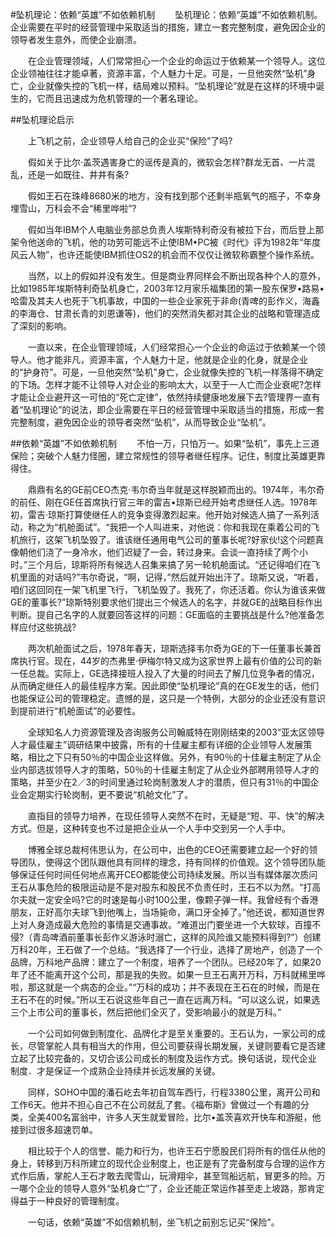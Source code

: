 #坠机理论：依赖“英雄”不如依赖机制
　　坠机理论：依赖“英雄”不如依赖机制。企业需要在平时的经营管理中采取适当的措施，建立一套完整制度，避免因企业的领导者发生意外，而使企业崩溃。

　　在企业管理领域，人们常常担心一个企业的命运过于依赖某一个领导人。这位企业领袖往往才能卓著，资源丰富，个人魅力十足。可是，一旦他突然“坠机”身亡，企业就像失控的飞机一样，结局难以预料。“坠机理论”就是在这样的环境中诞生的，它而且迅速成为危机管理的一个著名理论。

##坠机理论启示

　　上飞机之前，企业领导人给自己的企业买“保险”了吗?

　　假如关于比尔·盖茨遇害身亡的谣传是真的，微软会怎样?群龙无首、一片混乱，还是一如既往、井井有条?

　　假如王石在珠峰8680米的地方，没有找到那个还剩半瓶氧气的瓶子，不幸身埋雪山，万科会不会“稀里哗啦”?

　　假如当年IBM个人电脑业务部总负责人埃斯特利奇没有被拉下台，而后登上那架令他送命的飞机，他的功劳可能远不止使IBM•PC被《时代》评为1982年“年度风云人物”，也许还能使IBM抓住OS2的机会而不仅仅让微软称霸整个操作系统。

　　当然，以上的假如并没有发生。但是商业界同样会不断出现各种个人的意外，比如1985年埃斯特利奇坠机身亡，2003年12月家乐福集团的第一股东保罗•路易•哈雷及其夫人也死于飞机事故，中国的一些企业家死于非命(青啤的彭作义，海鑫的李海仓、甘肃长青的刘恩谦等)，他们的突然消失都对其企业的战略和管理造成了深刻的影响。

　　一直以来，在企业管理领域，人们经常担心一个企业的命运过于依赖某一个领导人。他才能非凡，资源丰富，个人魅力十足，他就是企业的化身，就是企业的“护身符”。可是，一旦他突然“坠机”身亡，企业就像失控的飞机一样落得不确定的下场。怎样才能不让领导人对企业的影响太大，以至于一人亡而企业衰呢?怎样才能让企业避开这一可怕的“死亡定律”，依然持续健康地发展下去?管理界一直有着“坠机理论”的说法，即企业需要在平日的经营管理中采取适当的措施，形成一套完整制度，避免因企业的领导者突然“坠机”，从而导致企业“坠机”。

##依赖“英雄”不如依赖机制
　　不怕一万，只怕万一。如果“坠机”，事先上三道保险；突破个人魅力怪圈，建立常规性的领导者继任程序。记住，制度比英雄更靠得住。

　　鼎鼎有名的GE前CEO杰克·韦尔奇当年就是这样脱颖而出的。1974年，韦尔奇的前任、刚在GE任首席执行官三年的雷吉•琼斯已经开始考虑继任人选。1978年初，雷吉·琼斯打算使继任人的竞争变得激烈起来。他开始对候选人搞了一系列活动，称之为“机舱面试”。“我把一个人叫进来，对他说：你和我现在乘着公司的飞机旅行，这架飞机坠毁了。谁该继任通用电气公司的董事长呢?好家伙!这个问题真像朝他们浇了一身冷水，他们迟疑了一会，转过身来。会谈一直持续了两个小时。”三个月后，琼斯将所有候选人召集来搞了另一轮机舱面试。“还记得咱们在飞机里面的对话吗?”韦尔奇说，“啊，记得，”然后就开始出汗了。琼斯又说，“听着，咱们这回同在一架飞机里飞行，飞机坠毁了。我死了，你还活着。你认为谁该来做GE的董事长?”琼斯特别要求他们提出三个候选人的名字，并就GE的战略目标作出判断。提自己名字的人就要回答这样的问题：GE面临的主要挑战是什么?他准备怎样应付这些挑战?

　　两次机舱面试之后，1978年春天，琼斯选择韦尔奇为GE的下一任董事长兼首席执行官。现在，44岁的杰弗里·伊梅尔特又成为这家世界上最有价值的公司的新一任总裁。实际上，GE选择接班人投入了大量的时间去了解几位竞争者的情况，从而确定继任人的最佳程序方案。因此即使“坠机理论”真的在GE发生的话，他们也能保证公司的管理稳定。遗憾的是，这只是一个特例，大部分的企业还没有意识到提前进行“机舱面试”的必要性。

　　全球知名人力资源管理及咨询服务公司翰威特在刚刚结束的2003“亚太区领导人才最佳雇主”调研结果中披露，所有的十佳雇主都有详细的企业领导人发展策略，相比之下只有50％的中国企业这样做。另外，有90％的十佳雇主制定了从企业内部选拔领导人才的策略，50％的十佳雇主制定了从企业外部聘用领导人才的策略，并至少在2／3的时间里通过轮岗制激发人才的潜质，但只有31％的中国企业会定期实行轮岗制，更不要说“机舱文化”了。

　　直指目的领导力培养，在现任领导人突然不在时，无疑是“短、平、快”的解决方式。但是，这种转变也不过是把企业从一个人手中交到另一个人手中。

　　博雅全球总裁柯伟思认为，在公司中，出色的CEO还需要建立起一个好的领导团队，使得这个团队跟他具有同样的理念，持有同样的价值观。这个领导团队能够保证任何时间任何地点离开CEO都能使公司持续发展。所以当有媒体屡次质问王石从事危险的极限运动是不是对股东和股民不负责任时，王石不以为然。“打高尔夫就一定安全吗?它的时速是每小时100公里，像颗子弹一样。我曾经有个香港朋友，正好高尔夫球飞到他嘴上，当场毙命，满口牙全掉了。”他还说，都知道世界上对人身造成最大危险的事情是交通事故。“难道出门要坐进一个大软球，百撞不侵?（青岛啤酒前董事长彭作义游泳时溺亡，这样的风险谁又能预料得到?”）创建万科20年，王石做了一个总结。“我选择了一个行业，选择了房地产，创造了一个品牌，万科地产品牌：建立了一个制度，培养了一个团队。已经20年了，如果20年了还不能离开这个公司，那是我的失败。如果一旦王石离开万科，万科就稀里哗啦，那这就是一个病态的企业。”“万科的成功；并不表现在王石在的时候，而是在王石不在的时候。”所以王石说这些年自己一直在远离万科。“可以这么说，如果选三个上市公司的董事长，然后把他们全灭了，受影响最小的就是万科。”

　　一个公司如何做到制度化、品牌化才是至关重要的。王石认为，一家公司的成长，尽管掌舵人具有相当大的作用，但公司要获得长期发展，关键则要看它是否建立起了比较完备的，又切合该公司成长的制度及运作方式。换句话说，现代企业 制度．才是保证一个成熟企业持续并长远发展的关键。

　　同样，SOHO中国的潘石屹去年初自驾车西行，行程3380公里，离开公司和工作6天。他并不担心自己不在公司就乱了套。《福布斯》曾做过一个有趣的分类，全美400名富翁中，许多人天生就爱冒险，比尔•盖茨喜欢开快车和游艇，他接到过很多超速罚单。

　　相比较于个人的信誉、能力和行为，也许王石宁愿股民们将所有的信任从他的身上，转移到万科所建立的现代企业制度上，也正是有了完备制度与合理的运作方式作后盾，掌舵人王石才敢去爬雪山，玩滑翔伞，甚至驾船远航，冒更多的险。万一哪个企业的领导人意外“坠机身亡”了，企业还能正常运作甚至走上坡路，那肯定得益于一种良好的管理制度。

　　一句话，依赖“英雄”不如信赖机制，坐飞机之前别忘记买“保险”。 










